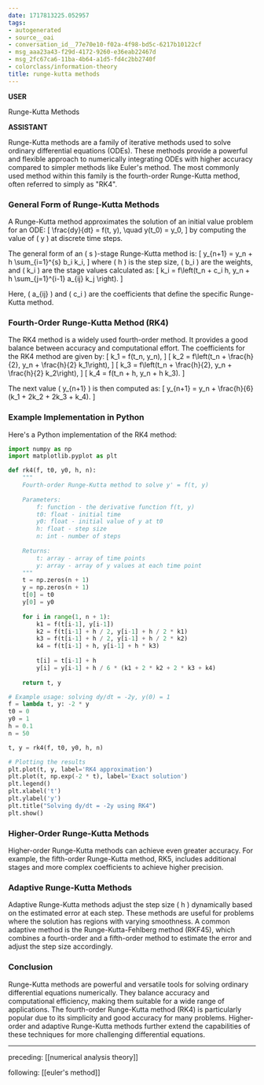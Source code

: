 ```yaml
---
date: 1717813225.052957
tags:
- autogenerated
- source__oai
- conversation_id__77e70e10-f02a-4f98-bd5c-6217b10122cf
- msg_aaa23a43-f29d-4172-9260-e36eab22467d
- msg_2fc67ca6-11ba-4b64-a1d5-fd4c2bb2740f
- colorclass/information-theory
title: runge-kutta methods
---
```


**USER**

Runge-Kutta Methods


**ASSISTANT**

Runge-Kutta methods are a family of iterative methods used to solve ordinary differential equations (ODEs). These methods provide a powerful and flexible approach to numerically integrating ODEs with higher accuracy compared to simpler methods like Euler's method. The most commonly used method within this family is the fourth-order Runge-Kutta method, often referred to simply as "RK4".

### General Form of Runge-Kutta Methods

A Runge-Kutta method approximates the solution of an initial value problem for an ODE:
\[ \frac{dy}{dt} = f(t, y), \quad y(t_0) = y_0, \]
by computing the value of \( y \) at discrete time steps.

The general form of an \( s \)-stage Runge-Kutta method is:
\[ y_{n+1} = y_n + h \sum_{i=1}^{s} b_i k_i, \]
where \( h \) is the step size, \( b_i \) are the weights, and \( k_i \) are the stage values calculated as:
\[ k_i = f\left(t_n + c_i h, y_n + h \sum_{j=1}^{i-1} a_{ij} k_j \right). \]

Here, \( a_{ij} \) and \( c_i \) are the coefficients that define the specific Runge-Kutta method.

### Fourth-Order Runge-Kutta Method (RK4)

The RK4 method is a widely used fourth-order method. It provides a good balance between accuracy and computational effort. The coefficients for the RK4 method are given by:
\[ k_1 = f(t_n, y_n), \]
\[ k_2 = f\left(t_n + \frac{h}{2}, y_n + \frac{h}{2} k_1\right), \]
\[ k_3 = f\left(t_n + \frac{h}{2}, y_n + \frac{h}{2} k_2\right), \]
\[ k_4 = f(t_n + h, y_n + h k_3). \]

The next value \( y_{n+1} \) is then computed as:
\[ y_{n+1} = y_n + \frac{h}{6} (k_1 + 2k_2 + 2k_3 + k_4). \]

### Example Implementation in Python

Here's a Python implementation of the RK4 method:

```python
import numpy as np
import matplotlib.pyplot as plt

def rk4(f, t0, y0, h, n):
    """
    Fourth-order Runge-Kutta method to solve y' = f(t, y)
    
    Parameters:
        f: function - the derivative function f(t, y)
        t0: float - initial time
        y0: float - initial value of y at t0
        h: float - step size
        n: int - number of steps
        
    Returns:
        t: array - array of time points
        y: array - array of y values at each time point
    """
    t = np.zeros(n + 1)
    y = np.zeros(n + 1)
    t[0] = t0
    y[0] = y0
    
    for i in range(1, n + 1):
        k1 = f(t[i-1], y[i-1])
        k2 = f(t[i-1] + h / 2, y[i-1] + h / 2 * k1)
        k3 = f(t[i-1] + h / 2, y[i-1] + h / 2 * k2)
        k4 = f(t[i-1] + h, y[i-1] + h * k3)
        
        t[i] = t[i-1] + h
        y[i] = y[i-1] + h / 6 * (k1 + 2 * k2 + 2 * k3 + k4)
    
    return t, y

# Example usage: solving dy/dt = -2y, y(0) = 1
f = lambda t, y: -2 * y
t0 = 0
y0 = 1
h = 0.1
n = 50

t, y = rk4(f, t0, y0, h, n)

# Plotting the results
plt.plot(t, y, label='RK4 approximation')
plt.plot(t, np.exp(-2 * t), label='Exact solution')
plt.legend()
plt.xlabel('t')
plt.ylabel('y')
plt.title("Solving dy/dt = -2y using RK4")
plt.show()
```

### Higher-Order Runge-Kutta Methods

Higher-order Runge-Kutta methods can achieve even greater accuracy. For example, the fifth-order Runge-Kutta method, RK5, includes additional stages and more complex coefficients to achieve higher precision.

### Adaptive Runge-Kutta Methods

Adaptive Runge-Kutta methods adjust the step size \( h \) dynamically based on the estimated error at each step. These methods are useful for problems where the solution has regions with varying smoothness. A common adaptive method is the Runge-Kutta-Fehlberg method (RKF45), which combines a fourth-order and a fifth-order method to estimate the error and adjust the step size accordingly.

### Conclusion

Runge-Kutta methods are powerful and versatile tools for solving ordinary differential equations numerically. They balance accuracy and computational efficiency, making them suitable for a wide range of applications. The fourth-order Runge-Kutta method (RK4) is particularly popular due to its simplicity and good accuracy for many problems. Higher-order and adaptive Runge-Kutta methods further extend the capabilities of these techniques for more challenging differential equations.


---

preceding: [[numerical analysis theory]]  


following: [[euler's method]]
